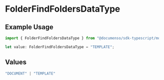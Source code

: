 # FolderFindFoldersDataType

## Example Usage

```typescript
import { FolderFindFoldersDataType } from "@documenso/sdk-typescript/models/operations";

let value: FolderFindFoldersDataType = "TEMPLATE";
```

## Values

```typescript
"DOCUMENT" | "TEMPLATE"
```